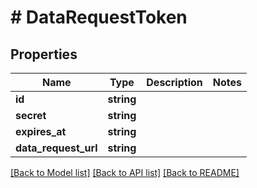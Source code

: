 # # DataRequestToken

## Properties

Name | Type | Description | Notes
------------ | ------------- | ------------- | -------------
**id** | **string** |  |
**secret** | **string** |  |
**expires_at** | **string** |  |
**data_request_url** | **string** |  |

[[Back to Model list]](../../README.md#models) [[Back to API list]](../../README.md#endpoints) [[Back to README]](../../README.md)
